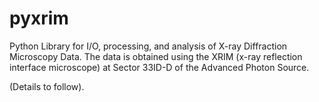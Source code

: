 pyxrim
======

Python Library for I/O, processing, and analysis of X-ray Diffraction Microscopy Data.
The data is obtained using the XRIM (x-ray reflection interface microscope) at Sector 33ID-D of the Advanced Photon
Source.

(Details to follow).
